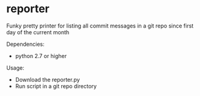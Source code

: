 # reporter
Funky pretty printer for listing all commit messages in a git repo since first day of the current month

Dependencies:
  * python 2.7 or higher
  
Usage:<br/>
  * Download the reporter.py 
  * Run script in a git repo directory
    

